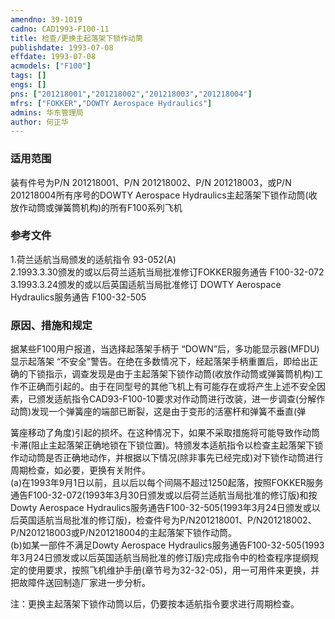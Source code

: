 ```yaml
---
amendno: 39-1019  
cadno: CAD1993-F100-11  
title: 检查/更换主起落架下锁作动筒  
publishdate: 1993-07-08  
effdate: 1993-07-08  
acmodels: ["F100"]  
tags: []  
engs: []  
pns: ["201218001","201218002","201218003","201218004"]  
mfrs: ["FOKKER","DOWTY Aerospace Hydraulics"]  
admins: 华东管理局  
author: 何正华  
---
```

  
### 适用范围  
装有件号为P/N 201218001、P/N 201218002、P/N 201218003，或P/N 201218004所有序号的DOWTY Aerospace Hydraulics主起落架下锁作动筒(收放作动筒或弹簧筒机构)的所有F100系列飞机  
  
<!--more-->  
### 参考文件  
  1.荷兰适航当局颁发的适航指令 93-052(A)  
2.1993.3.30颁发的或以后荷兰适航当局批准修订FOKKER服务通告 F100-32-072  
3.1993.3.24颁发的或以后英国适航当局批准修订 DOWTY Aerospace Hydraulics服务通告 F100-32-505  
  
### 原因、措施和规定  

  据某些F100用户报道，当选择起落架手柄于 “DOWN”后，多功能显示器(MFDU)显示起落架 “不安全”警告。在绝在多数情况下，经起落架手柄重置后，即给出正确的下锁指示，调查发现是由于主起落架下锁作动筒(收放作动筒或弹簧筒机构)工作不正确而引起的。由于在同型号的其他飞机上有可能存在或将产生上述不安全因素，已颁发适航指令CAD93-F100-10要求对作动筒进行改装，进一步调查(分解作动筒)发现一个弹簧座的端部已断裂，这是由于变形的活塞杆和弹簧不垂直(弹  
  
簧座移动了角度)引起的损坏。在这种情况下，如果不采取措施将可能导致作动筒卡滞(阻止主起落架正确地锁在下锁位置)。特颁发本适航指令以检查主起落架下锁作动动筒是否正确地动作，并根据以下情况(除非事先已经完成)对下锁作动筒进行周期检查，如必要，更换有关附件。  
  (a)在1993年9月1日以前，且以后以每个间隔不超过1250起落，按照FOKKER服务通告F100-32-072(1993年3月30日颁发或以后荷兰适航当局批准的修订版)和按Dowty Aerospace Hydraulics服务通告F100-32-505(1993年3月24日颁发或以后英国适航当局批准的修订版)，检查件号为P/N201218001、P/N201218002、P/N201218003或P/N201218004的主起落架下锁作动筒。  
  (b)如某一部件不满足Dowty Aerospace Hydraulics服务通告F100-32-505(1993年3月24日颁发或以后英国适航当局批准的修订版)完成指令中的检查程序提纲规定的使用要求，按照飞机维护手册(章节号为32-32-05)，用一可用件来更换，并把故障件送回制造厂家进一步分析。  
  
注：更换主起落架下锁作动筒以后，仍要按本适航指令要求进行周期检查。  

